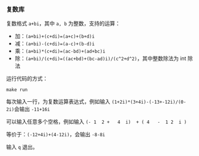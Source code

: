 ### 复数库

复数格式 `a+bi`，其中 `a, b` 为整数，支持的运算：

- 加：`(a+bi)+(c+di)=(a+c)+(b+d)i​`
- 减：`(a+bi)-(c+di)=(a-c)+(b-d)i​`
- 乘：`(a+bi)*(c+di)=(ac-bd)+(ad+bc)i​`
- 除：`(a+bi)/(c+di)=((ac+bd)+(bc-ad)i)/(c^2+d^2)`，其中整数除法为 int 除法

运行代码的方式：

```shell
make run
```

每次输入一行，为复数运算表达式，例如输入 `(1+2i)*(3+4i)-(-13+-12i)/(0-2i)`会输出 `-11+16i`

可以输入任意多个空格，例如输入 `(- 1  2 +   4  i)  + ( 4   -  1 2  i )` 

等价于：`(-12+4i)+(4-12i)`，会输出 `-8-8i`

输入 `q` 退出。
